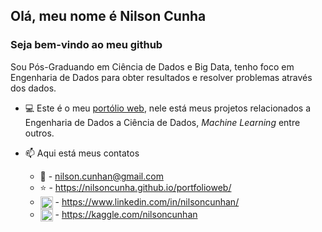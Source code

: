## Olá, meu nome é Nilson Cunha
### Seja bem-vindo ao meu github

Sou Pós-Graduando em Ciência de Dados e Big Data, tenho foco em Engenharia de Dados para obter resultados e resolver problemas através dos dados.

- 💻 Este é o meu [portólio web](https://nilsoncunha.github.io/portfolioweb/), nele está meus projetos relacionados a Engenharia de Dados a Ciência de Dados, _Machine Learning_ entre outros.

- 📫 Aqui está meus contatos
  * :email: - nilson.cunhan@gmail.com
  * :star: - https://nilsoncunha.github.io/portfolioweb/
  * <a href="https://linkedin.com/in/nilsoncunhan" target="blank"><img align="center" src="https://cdn.jsdelivr.net/npm/simple-icons@3.0.1/icons/linkedin.svg" alt="nilsoncunhan" height="20" width="20" /></a> - https://www.linkedin.com/in/nilsoncunhan/
  * <a href="https://kaggle.com/nilsoncunhan" target="blank"><img align="center" src="https://cdn.jsdelivr.net/npm/simple-icons@3.0.1/icons/kaggle.svg" alt="nilsoncunhan" height="20" width="20" /></a> - https://kaggle.com/nilsoncunhan

